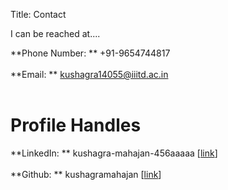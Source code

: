 Title: Contact

I can be reached at....

**Phone Number: ** +91-9654744817<br><br>
**Email: ** <a href="kushagra14055@iiitd.ac.in">kushagra14055@iiitd.ac.in</a>
<br><br>

# Profile Handles #

**LinkedIn: ** kushagra-mahajan-456aaaaa [<a href="https://linkedin.com/in/kushagra-mahajan-456aaaaa">link</a>]<br><br>
**Github: ** kushagramahajan [<a href="https://github.com/kushagramahajan">link</a>]

